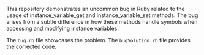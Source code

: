 This repository demonstrates an uncommon bug in Ruby related to the usage of instance_variable_get and instance_variable_set methods.  The bug arises from a subtle difference in how these methods handle symbols when accessing and modifying instance variables.

The `bug.rb` file showcases the problem. The `bugSolution.rb` file provides the corrected code.